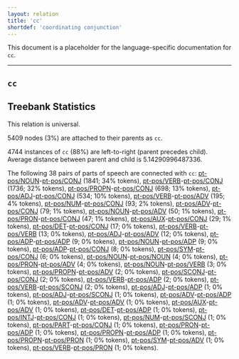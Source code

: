```yaml
---
layout: relation
title: 'cc'
shortdef: 'coordinating conjunction'
---
```


This document is a placeholder for the language-specific documentation
for `cc`.


--------------------------------------------------------------------------------

## `cc`

## Treebank Statistics

This relation is universal.

5409 nodes (3%) are attached to their parents as `cc`.

4744 instances of `cc` (88%) are left-to-right (parent precedes child).
Average distance between parent and child is 5.14290996487336.

The following 38 pairs of parts of speech are connected with `cc`: [pt-pos/NOUN]()-[pt-pos/CONJ]() (1841; 34% tokens), [pt-pos/VERB]()-[pt-pos/CONJ]() (1736; 32% tokens), [pt-pos/PROPN]()-[pt-pos/CONJ]() (698; 13% tokens), [pt-pos/ADJ]()-[pt-pos/CONJ]() (534; 10% tokens), [pt-pos/VERB]()-[pt-pos/ADV]() (195; 4% tokens), [pt-pos/NUM]()-[pt-pos/CONJ]() (93; 2% tokens), [pt-pos/ADV]()-[pt-pos/CONJ]() (79; 1% tokens), [pt-pos/NOUN]()-[pt-pos/ADV]() (50; 1% tokens), [pt-pos/PRON]()-[pt-pos/CONJ]() (47; 1% tokens), [pt-pos/AUX]()-[pt-pos/CONJ]() (29; 1% tokens), [pt-pos/DET]()-[pt-pos/CONJ]() (17; 0% tokens), [pt-pos/VERB]()-[pt-pos/VERB]() (13; 0% tokens), [pt-pos/ADJ]()-[pt-pos/ADV]() (12; 0% tokens), [pt-pos/ADP]()-[pt-pos/ADP]() (9; 0% tokens), [pt-pos/NOUN]()-[pt-pos/ADP]() (9; 0% tokens), [pt-pos/ADP]()-[pt-pos/CONJ]() (8; 0% tokens), [pt-pos/SYM]()-[pt-pos/CONJ]() (6; 0% tokens), [pt-pos/NOUN]()-[pt-pos/NOUN]() (4; 0% tokens), [pt-pos/PRON]()-[pt-pos/ADV]() (4; 0% tokens), [pt-pos/NOUN]()-[pt-pos/VERB]() (3; 0% tokens), [pt-pos/PROPN]()-[pt-pos/ADV]() (2; 0% tokens), [pt-pos/SCONJ]()-[pt-pos/CONJ]() (2; 0% tokens), [pt-pos/VERB]()-[pt-pos/ADP]() (2; 0% tokens), [pt-pos/VERB]()-[pt-pos/SCONJ]() (2; 0% tokens), [pt-pos/ADJ]()-[pt-pos/ADP]() (1; 0% tokens), [pt-pos/ADJ]()-[pt-pos/SCONJ]() (1; 0% tokens), [pt-pos/ADV]()-[pt-pos/ADP]() (1; 0% tokens), [pt-pos/ADV]()-[pt-pos/ADV]() (1; 0% tokens), [pt-pos/AUX]()-[pt-pos/ADV]() (1; 0% tokens), [pt-pos/DET]()-[pt-pos/ADP]() (1; 0% tokens), [pt-pos/INTJ]()-[pt-pos/CONJ]() (1; 0% tokens), [pt-pos/NUM]()-[pt-pos/SCONJ]() (1; 0% tokens), [pt-pos/PART]()-[pt-pos/CONJ]() (1; 0% tokens), [pt-pos/PRON]()-[pt-pos/ADP]() (1; 0% tokens), [pt-pos/PROPN]()-[pt-pos/ADP]() (1; 0% tokens), [pt-pos/PROPN]()-[pt-pos/PRON]() (1; 0% tokens), [pt-pos/SYM]()-[pt-pos/ADV]() (1; 0% tokens), [pt-pos/VERB]()-[pt-pos/PRON]() (1; 0% tokens).

